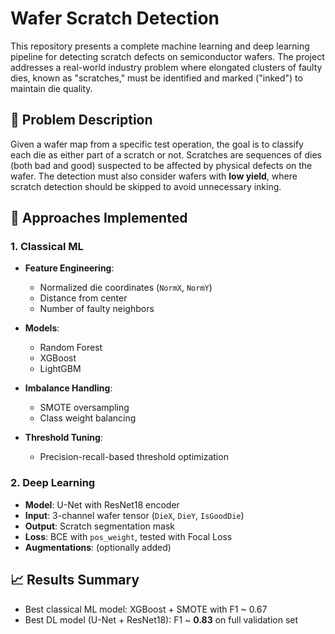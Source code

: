 # Wafer Scratch Detection

This repository presents a complete machine learning and deep learning pipeline for detecting scratch defects on semiconductor wafers. The project addresses a real-world industry problem where elongated clusters of faulty dies, known as "scratches," must be identified and marked ("inked") to maintain die quality.

## 📌 Problem Description

Given a wafer map from a specific test operation, the goal is to classify each die as either part of a scratch or not. Scratches are sequences of dies (both bad and good) suspected to be affected by physical defects on the wafer. The detection must also consider wafers with **low yield**, where scratch detection should be skipped to avoid unnecessary inking.


## 🧠 Approaches Implemented

### 1. Classical ML

* **Feature Engineering**:

  * Normalized die coordinates (`NormX`, `NormY`)
  * Distance from center
  * Number of faulty neighbors
* **Models**:

  * Random Forest
  * XGBoost
  * LightGBM
* **Imbalance Handling**:

  * SMOTE oversampling
  * Class weight balancing
* **Threshold Tuning**:

  * Precision-recall-based threshold optimization

### 2. Deep Learning

* **Model**: U-Net with ResNet18 encoder
* **Input**: 3-channel wafer tensor (`DieX`, `DieY`, `IsGoodDie`)
* **Output**: Scratch segmentation mask
* **Loss**: BCE with `pos_weight`, tested with Focal Loss
* **Augmentations**: (optionally added)

## 📈 Results Summary

* Best classical ML model: XGBoost + SMOTE with F1 \~ 0.67
* Best DL model (U-Net + ResNet18): F1 \~ **0.83** on full validation set

